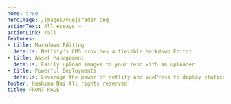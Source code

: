 ```yaml
---
home: true 
heroImage: /images/vuejsradar.png
actionText: All essays →
actionLink: /all
features:
- title: Markdown Editing 
  details: Netlify's CMS provides a flexible Markdown Editor 
- title: Asset Management 
  details: Easily upload images to your repo with an uploader 
- title: Powerful Deployments
  details: Leverage the power of netlify and VuePress to deploy statically 
footer: Kashima Nai·All rights reserved 
title: FRONT PAGE
---
```

